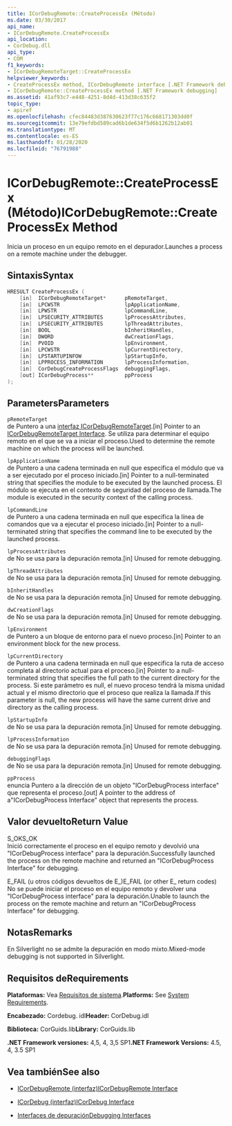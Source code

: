 ```yaml
---
title: ICorDebugRemote::CreateProcessEx (Método)
ms.date: 03/30/2017
api_name:
- ICorDebugRemote.CreateProcessEx
api_location:
- CorDebug.dll
api_type:
- COM
f1_keywords:
- ICorDebugRemoteTarget::CreateProcessEx
helpviewer_keywords:
- CreateProcessEx method, ICorDebugRemote interface [.NET Framework debugging]
- ICorDebugRemote::CreateProcessEx method [.NET Framework debugging]
ms.assetid: 41af93c7-e448-4251-8d4d-413d38c635f2
topic_type:
- apiref
ms.openlocfilehash: cfec84483d387630623f77c176c668171303dd0f
ms.sourcegitcommit: 13e79efdbd589cad6b1de634f5d6b1262b12ab01
ms.translationtype: MT
ms.contentlocale: es-ES
ms.lasthandoff: 01/28/2020
ms.locfileid: "76791988"
---
```

# <a name="icordebugremotecreateprocessex-method"></a><span data-ttu-id="0eb14-102">ICorDebugRemote::CreateProcessEx (Método)</span><span class="sxs-lookup"><span data-stu-id="0eb14-102">ICorDebugRemote::CreateProcessEx Method</span></span>
<span data-ttu-id="0eb14-103">Inicia un proceso en un equipo remoto en el depurador.</span><span class="sxs-lookup"><span data-stu-id="0eb14-103">Launches a process on a remote machine under the debugger.</span></span>  
  
## <a name="syntax"></a><span data-ttu-id="0eb14-104">Sintaxis</span><span class="sxs-lookup"><span data-stu-id="0eb14-104">Syntax</span></span>  
  
```cpp  
HRESULT CreateProcessEx (  
    [in]  ICorDebugRemoteTarget*      pRemoteTarget,  
    [in]  LPCWSTR                     lpApplicationName,  
    [in]  LPWSTR                      lpCommandLine,  
    [in]  LPSECURITY_ATTRIBUTES       lpProcessAttributes,  
    [in]  LPSECURITY_ATTRIBUTES       lpThreadAttributes,  
    [in]  BOOL                        bInheritHandles,  
    [in]  DWORD                       dwCreationFlags,  
    [in]  PVOID                       lpEnvironment,  
    [in]  LPCWSTR                     lpCurrentDirectory,  
    [in]  LPSTARTUPINFOW              lpStartupInfo,  
    [in]  LPPROCESS_INFORMATION       lpProcessInformation,  
    [in]  CorDebugCreateProcessFlags  debuggingFlags,  
    [out] ICorDebugProcess**          ppProcess  
);  
```  
  
## <a name="parameters"></a><span data-ttu-id="0eb14-105">Parameters</span><span class="sxs-lookup"><span data-stu-id="0eb14-105">Parameters</span></span>  
 `pRemoteTarget`  
 <span data-ttu-id="0eb14-106">de Puntero a una [interfaz ICorDebugRemoteTarget](icordebugremotetarget-interface.md).</span><span class="sxs-lookup"><span data-stu-id="0eb14-106">[in] Pointer to an [ICorDebugRemoteTarget Interface](icordebugremotetarget-interface.md).</span></span> <span data-ttu-id="0eb14-107">Se utiliza para determinar el equipo remoto en el que se va a iniciar el proceso.</span><span class="sxs-lookup"><span data-stu-id="0eb14-107">Used to determine the remote machine on which the process will be launched.</span></span>  
  
 `lpApplicationName`  
 <span data-ttu-id="0eb14-108">de Puntero a una cadena terminada en null que especifica el módulo que va a ser ejecutado por el proceso iniciado.</span><span class="sxs-lookup"><span data-stu-id="0eb14-108">[in] Pointer to a null-terminated string that specifies the module to be executed by the launched process.</span></span> <span data-ttu-id="0eb14-109">El módulo se ejecuta en el contexto de seguridad del proceso de llamada.</span><span class="sxs-lookup"><span data-stu-id="0eb14-109">The module is executed in the security context of the calling process.</span></span>  
  
 `lpCommandLine`  
 <span data-ttu-id="0eb14-110">de Puntero a una cadena terminada en null que especifica la línea de comandos que va a ejecutar el proceso iniciado.</span><span class="sxs-lookup"><span data-stu-id="0eb14-110">[in] Pointer to a null-terminated string that specifies the command line to be executed by the launched process.</span></span>  
  
 `lpProcessAttributes`  
 <span data-ttu-id="0eb14-111">de No se usa para la depuración remota.</span><span class="sxs-lookup"><span data-stu-id="0eb14-111">[in] Unused for remote debugging.</span></span>  
  
 `lpThreadAttributes`  
 <span data-ttu-id="0eb14-112">de No se usa para la depuración remota.</span><span class="sxs-lookup"><span data-stu-id="0eb14-112">[in] Unused for remote debugging.</span></span>  
  
 `bInheritHandles`  
 <span data-ttu-id="0eb14-113">de No se usa para la depuración remota.</span><span class="sxs-lookup"><span data-stu-id="0eb14-113">[in] Unused for remote debugging.</span></span>  
  
 `dwCreationFlags`  
 <span data-ttu-id="0eb14-114">de No se usa para la depuración remota.</span><span class="sxs-lookup"><span data-stu-id="0eb14-114">[in] Unused for remote debugging.</span></span>  
  
 `lpEnvironment`  
 <span data-ttu-id="0eb14-115">de Puntero a un bloque de entorno para el nuevo proceso.</span><span class="sxs-lookup"><span data-stu-id="0eb14-115">[in] Pointer to an environment block for the new process.</span></span>  
  
 `lpCurrentDirectory`  
 <span data-ttu-id="0eb14-116">de Puntero a una cadena terminada en null que especifica la ruta de acceso completa al directorio actual para el proceso.</span><span class="sxs-lookup"><span data-stu-id="0eb14-116">[in] Pointer to a null-terminated string that specifies the full path to the current directory for the process.</span></span> <span data-ttu-id="0eb14-117">Si este parámetro es null, el nuevo proceso tendrá la misma unidad actual y el mismo directorio que el proceso que realiza la llamada.</span><span class="sxs-lookup"><span data-stu-id="0eb14-117">If this parameter is null, the new process will have the same current drive and directory as the calling process.</span></span>  
  
 `lpStartupInfo`  
 <span data-ttu-id="0eb14-118">de No se usa para la depuración remota.</span><span class="sxs-lookup"><span data-stu-id="0eb14-118">[in] Unused for remote debugging.</span></span>  
  
 `lpProcessInformation`  
 <span data-ttu-id="0eb14-119">de No se usa para la depuración remota.</span><span class="sxs-lookup"><span data-stu-id="0eb14-119">[in] Unused for remote debugging.</span></span>  
  
 `debuggingFlags`  
 <span data-ttu-id="0eb14-120">de No se usa para la depuración remota.</span><span class="sxs-lookup"><span data-stu-id="0eb14-120">[in] Unused for remote debugging.</span></span>  
  
 `ppProcess`  
 <span data-ttu-id="0eb14-121">enuncia Puntero a la dirección de un objeto "ICorDebugProcess interface" que representa el proceso.</span><span class="sxs-lookup"><span data-stu-id="0eb14-121">[out] A pointer to the address of a"ICorDebugProcess Interface" object that represents the process.</span></span>  
  
## <a name="return-value"></a><span data-ttu-id="0eb14-122">Valor devuelto</span><span class="sxs-lookup"><span data-stu-id="0eb14-122">Return Value</span></span>  
 <span data-ttu-id="0eb14-123">S_OK</span><span class="sxs-lookup"><span data-stu-id="0eb14-123">S_OK</span></span>  
 <span data-ttu-id="0eb14-124">Inició correctamente el proceso en el equipo remoto y devolvió una "ICorDebugProcess interface" para la depuración.</span><span class="sxs-lookup"><span data-stu-id="0eb14-124">Successfully launched the process on the remote machine and returned an "ICorDebugProcess Interface" for debugging.</span></span>  
  
 <span data-ttu-id="0eb14-125">E_FAIL (u otros códigos devueltos de E_)</span><span class="sxs-lookup"><span data-stu-id="0eb14-125">E_FAIL (or other E_ return codes)</span></span>  
 <span data-ttu-id="0eb14-126">No se puede iniciar el proceso en el equipo remoto y devolver una "ICorDebugProcess interface" para la depuración.</span><span class="sxs-lookup"><span data-stu-id="0eb14-126">Unable to launch the process on the remote machine and return an "ICorDebugProcess Interface" for debugging.</span></span>  
  
## <a name="remarks"></a><span data-ttu-id="0eb14-127">Notas</span><span class="sxs-lookup"><span data-stu-id="0eb14-127">Remarks</span></span>  
 <span data-ttu-id="0eb14-128">En Silverlight no se admite la depuración en modo mixto.</span><span class="sxs-lookup"><span data-stu-id="0eb14-128">Mixed-mode debugging is not supported in Silverlight.</span></span>  
  
## <a name="requirements"></a><span data-ttu-id="0eb14-129">Requisitos de</span><span class="sxs-lookup"><span data-stu-id="0eb14-129">Requirements</span></span>  
 <span data-ttu-id="0eb14-130">**Plataformas:** Vea [Requisitos de sistema](../../../../docs/framework/get-started/system-requirements.md).</span><span class="sxs-lookup"><span data-stu-id="0eb14-130">**Platforms:** See [System Requirements](../../../../docs/framework/get-started/system-requirements.md).</span></span>  
  
 <span data-ttu-id="0eb14-131">**Encabezado:** Cordebug. idl</span><span class="sxs-lookup"><span data-stu-id="0eb14-131">**Header:** CorDebug.idl</span></span>  
  
 <span data-ttu-id="0eb14-132">**Biblioteca:** CorGuids.lib</span><span class="sxs-lookup"><span data-stu-id="0eb14-132">**Library:** CorGuids.lib</span></span>  
  
 <span data-ttu-id="0eb14-133">**.NET Framework versiones:** 4,5, 4, 3,5 SP1</span><span class="sxs-lookup"><span data-stu-id="0eb14-133">**.NET Framework Versions:** 4.5, 4, 3.5 SP1</span></span>  
  
## <a name="see-also"></a><span data-ttu-id="0eb14-134">Vea también</span><span class="sxs-lookup"><span data-stu-id="0eb14-134">See also</span></span>

- [<span data-ttu-id="0eb14-135">ICorDebugRemote (interfaz)</span><span class="sxs-lookup"><span data-stu-id="0eb14-135">ICorDebugRemote Interface</span></span>](icordebugremote-interface.md)
- [<span data-ttu-id="0eb14-136">ICorDebug (interfaz)</span><span class="sxs-lookup"><span data-stu-id="0eb14-136">ICorDebug Interface</span></span>](icordebug-interface.md)

- [<span data-ttu-id="0eb14-137">Interfaces de depuración</span><span class="sxs-lookup"><span data-stu-id="0eb14-137">Debugging Interfaces</span></span>](debugging-interfaces.md)
